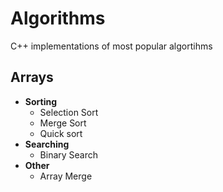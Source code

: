 # Algorithms
C++ implementations of most popular algortihms

## Arrays
- **Sorting**
  - Selection Sort
  - Merge Sort
  - Quick sort
- **Searching**
  - Binary Search
- **Other**
  - Array Merge 


